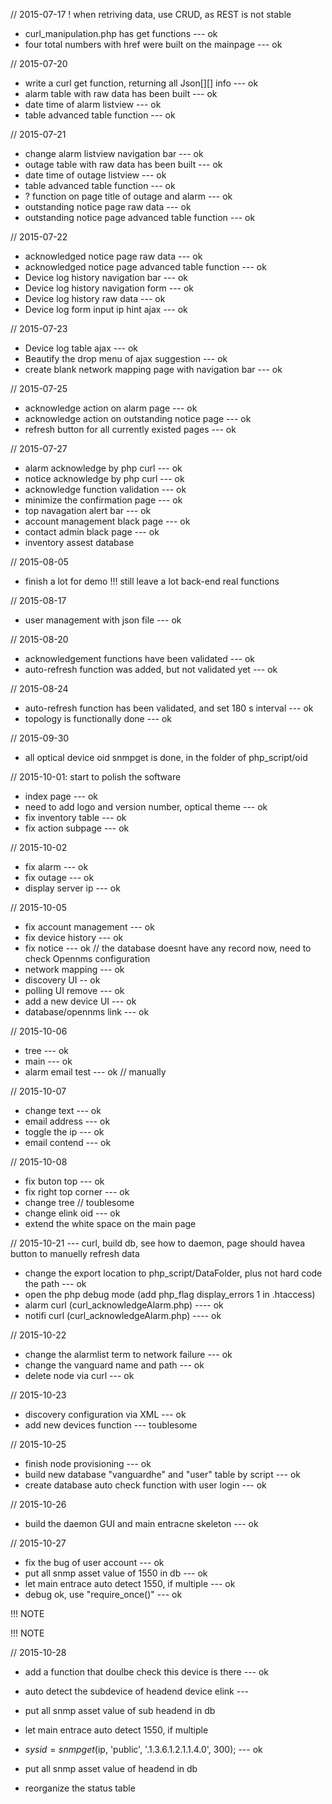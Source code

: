 // 2015-07-17
! when retriving data, use CRUD, as REST is not stable 
* curl_manipulation.php has get functions --- ok
* four total numbers with href were built on the mainpage  --- ok 

// 2015-07-20
* write a curl get function, returning all Json[][] info  --- ok
* alarm table with raw data has been built   --- ok
* date time of alarm listview  --- ok  
* table advanced table function   --- ok

// 2015-07-21
* change alarm listview navigation bar   --- ok
* outage table with raw data has been built   --- ok 
* date time of outage listview  --- ok   
* table advanced table function   --- ok 
* ? function on page title of outage and alarm --- ok
* outstanding notice page raw data  --- ok
* outstanding notice page advanced table function   --- ok

// 2015-07-22
* acknowledged notice page raw data   --- ok
* acknowledged notice page advanced table function  --- ok
* Device log history navigation bar  --- ok
* Device log history navigation form --- ok
* Device log history raw data --- ok
* Device log form input ip hint ajax --- ok

// 2015-07-23
* Device log table ajax --- ok
* Beautify the drop menu of ajax suggestion  --- ok
* create blank network mapping page with navigation bar  --- ok

// 2015-07-25
* acknowledge action on alarm page  --- ok   
* acknowledge action on outstanding notice page  --- ok 
* refresh button for all currently existed pages  --- ok 

// 2015-07-27
* alarm acknowledge by php curl  --- ok 
* notice acknowledge by php curl  --- ok 
* acknowledge function validation  --- ok 
* minimize the confirmation page  --- ok   
* top navagation alert bar  --- ok   
* account management black page  --- ok 
* contact admin black page  --- ok    
* inventory assest database  

// 2015-08-05
* finish a lot for demo
!!! still leave a lot back-end real functions  


// 2015-08-17
* user management with json file    --- ok


// 2015-08-20
* acknowledgement functions have been validated   --- ok
* auto-refresh function was added, but not validated yet  --- ok


// 2015-08-24
* auto-refresh function has been validated, and set 180 s interval  --- ok
* topology is functionally done  --- ok

// 2015-09-30
* all optical device oid snmpget is done, in the folder of php_script/oid

// 2015-10-01: start to polish the software 
* index page --- ok
* need to add logo and version number, optical theme   --- ok
* fix inventory table  --- ok
* fix action subpage --- ok

// 2015-10-02
* fix alarm    --- ok
* fix outage  --- ok
* display server ip   --- ok

// 2015-10-05
* fix account management   --- ok
* fix device history   --- ok 
* fix notice    --- ok  // the database doesnt have any record now, need to check Opennms configuration 
* network mapping  --- ok
* discovery UI -- ok
* polling UI  remove  --- ok 
* add a new device UI   --- ok 
* database/opennms link   --- ok

// 2015-10-06
* tree   --- ok
* main    --- ok
* alarm email test   --- ok   // manually

// 2015-10-07
* change text   --- ok
* email address    --- ok
* toggle the ip   --- ok
* email contend   --- ok

// 2015-10-08

* fix buton top  --- ok
* fix right top corner  --- ok
* change tree   // toublesome 
* change elink oid    --- ok
* extend the white space on the main page 


// 2015-10-21   --- curl, build db, see how to daemon, page should havea button to manuelly refresh data 
* change the export location to php_script/DataFolder, plus not hard code the path    --- ok
* open the php debug mode  (add php_flag display_errors 1 in .htaccess)
* alarm curl (curl_acknowledgeAlarm.php)     ---- ok
* notifi curl (curl_acknowledgeAlarm.php)   ---- ok

// 2015-10-22
* change the alarmlist term to network failure  --- ok 
* change the vanguard name and path  --- ok 
* delete node via curl   --- ok 

// 2015-10-23
* discovery configuration via XML --- ok 
* add new devices function    --- toublesome 


// 2015-10-25
* finish node provisioning   --- ok 
* build new database "vanguardhe" and "user" table by script  --- ok 
* create database auto check function with user login   --- ok 

// 2015-10-26
* build the daemon GUI and main entracne skeleton  --- ok 

// 2015-10-27
* fix the bug of user account   --- ok
* put all snmp asset value of 1550 in db    --- ok 
* let main entrace auto detect 1550, if multiple     --- ok 
* debug ok, use "require_once()"   --- ok


!!! NOTE 
<!-- require() includes and evaluates a specific file, while require_once() does that only if it has not been included before (on the same page).

So, require_once() is recommended to use when you want to include a file where you have a lot of functions for example. This way you make sure you don't include the file more times and you will not get the "function re-declared" error. -->

!!! NOTE 
<!-- remove the ; before the php.ini to enable snmp and socket  -->


// 2015-10-28
* add a function that doulbe check this device is there    --- ok
* auto detect the subdevice of headend device elink    ---
* put all snmp asset value of sub headend in db  
* let main entrace auto detect 1550, if multiple
* $sysid = snmpget($ip, 'public', '.1.3.6.1.2.1.1.4.0', 300);   --- ok


* put all snmp asset value of headend in db   
* reorganize the status table 







